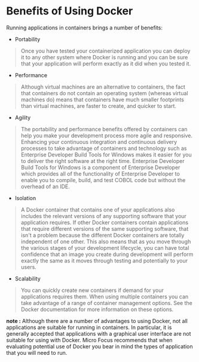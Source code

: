 # Benefits of Using Docker

Running applications in containers brings a number of benefits:
- Portability
> Once you have tested your containerized application you can deploy it to any other system where Docker is running and you can be sure that your application will perform exactly as it did when you tested it.
- Performance
> Although virtual machines are an alternative to containers, the fact that containers do not contain an operating system (whereas virtual machines do) means that containers have much smaller footprints than virtual machines, are faster to create, and quicker to start.
- Agility
> The portability and performance benefits offered by containers can help you make your development process more agile and responsive. Enhancing your continuous integration and continuous delivery processes to take advantage of containers and technology such as Enterprise Developer Build Tools for Windows makes it easier for you to deliver the right software at the right time. Enterprise Developer Build Tools for Windows is a component of Enterprise Developer which provides all of the functionality of Enterprise Developer to enable you to compile, build, and test COBOL code but without the overhead of an IDE.
- Isolation
> A Docker container that contains one of your applications also includes the relevant versions of any supporting software that your application requires. If other Docker containers contain applications that require different versions of the same supporting software, that isn't a problem because the different Docker containers are totally independent of one other.
This also means that as you move through the various stages of your development lifecycle, you can have total confidence that an image you create during development will perform exactly the same as it moves through testing and potentially to your users.
- Scalability
> You can quickly create new containers if demand for your applications requires them. When using multiple containers you can take advantage of a range of container management options. See the Docker documentation for more information on these options.

__note :__ Although there are a number of advantages to using Docker, not all applications are suitable for running in containers. In particular, it is generally accepted that applications with a graphical user interface are not suitable for using with Docker. Micro Focus recommends that when evaluating potential use of Docker you bear in mind the types of application that you will need to run.